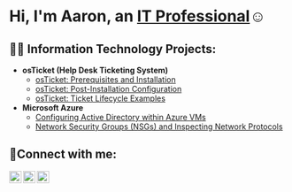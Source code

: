 <h1>Hi, I'm Aaron, an <a href="https://linkedin.com/in/aaron-beramendi">IT Professional</a>☺</h1>

<h2>👨‍💻 Information Technology Projects:</h2>

- <b>osTicket (Help Desk Ticketing System)</b>
  - [osTicket: Prerequisites and Installation](https://github.com/aaronberamendi/osticket-prereqs)
  - [osTicket: Post-Installation Configuration](https://github.com/aaronberamendi/post-install-config)
  - [osTicket: Ticket Lifecycle Examples](https://github.com/aaronberamendi/ticket-lifecycle)
- <b>Microsoft Azure</b>
  - [Configuring Active Directory within Azure VMs](https://github.com/aaronberamendi/configure-ad)
  - [Network Security Groups (NSGs) and Inspecting Network Protocols](https://github.com/aaronberamendi/azure-network-protocols)

<h2>🤳Connect with me:</h2>

[<img align="left" alt="Josh | Twitter" width="22px" src="https://cdn.jsdelivr.net/npm/simple-icons@v3/icons/twitter.svg" />][twitter]
[<img align="left" alt="Josh | LinkedIn" width="22px" src="https://cdn.jsdelivr.net/npm/simple-icons@v3/icons/linkedin.svg" />][linkedin]
[<img align="left" alt="Josh | Instagram" width="22px" src="https://cdn.jsdelivr.net/npm/simple-icons@v3/icons/instagram.svg" />][instagram]

[twitter]: https://twitter.com/
[instagram]: https://www.instagram.com/ajberra
[linkedin]: https://linkedin.com/in/aaron-beramendi
